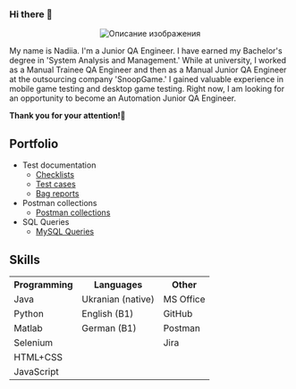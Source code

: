 ### Hi there 👋
<p align="center">
  <img src="https://www.siliconrepublic.com/wp-content/uploads/2015/05/QA-Tester-meme-02.jpg" alt="Описание изображения">
</p>

My name is Nadiia. I'm a Junior QA Engineer. I have earned my Bachelor's degree in 'System Analysis and Management.' While at university, I worked as a Manual Trainee QA Engineer and then as a Manual Junior QA Engineer at the outsourcing company 'SnoopGame.' I gained valuable experience in mobile game testing and desktop game testing. Right now, I am looking for an opportunity to become an Automation Junior QA Engineer. 

**Thank you for your attention!🙏**

## Portfolio
- Test documentation
  - [Checklists](https://docs.google.com/spreadsheets/d/1pmhNs3YsoGhuFxqfn5KolrKxYtpmhNz996ZkG_M1Rw0/edit?usp=sharing)
  - [Test cases](https://docs.google.com/spreadsheets/d/1y3Vfc8kwZoGkoEU3ppfatv2vZTB2PNKL/edit?usp=sharing&ouid=111203471177586044121&rtpof=true&sd=true)
  - [Bag reports](https://docs.google.com/spreadsheets/d/1BDSA5ef43PLJKayWuwyVMzW7myOUpqKsM3AitTtALgQ/edit?usp=sharing)
- Postman collections
  - [Postman collections](https://github.com/perokero/postman-collection)
- SQL Queries
  - [MySQL Queries](https://github.com/perokero/sql-queries)

## Skills
<table>
    <tr>
        <th>Programming</th>
        <th>Languages</th>
        <th>Other</th>
    </tr>
    <tr>
        <td>Java</td>
        <td>Ukranian (native)</td>
        <td>MS Office</td>
    </tr>
    <tr>
        <td>Python</td>
        <td>English (B1)</td>
        <td>GitHub</td>
    </tr>
    <tr>
      <td>Matlab</td>
      <td>German (B1)</td>
      <td>Postman</td>
    </tr>
    <tr>
      <td>Selenium</td>
      <td></td>
      <td>Jira</td>
    </tr>
  <tr>
      <td>HTML+CSS</td>
      <td></td>
      <td></td>
    </tr>
  <tr>
    <td>JavaScript</td>
      <td></td>
      <td></td>
  </tr>
</table>




